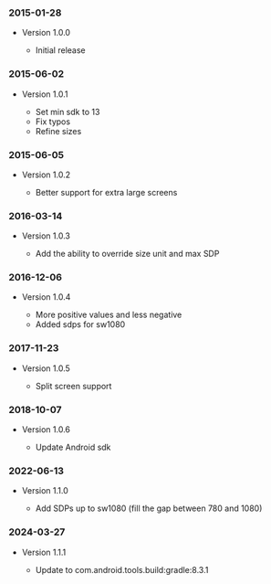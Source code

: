 ### 2015-01-28

* Version 1.0.0

  * Initial release

### 2015-06-02

* Version 1.0.1

  * Set min sdk to 13
  * Fix typos
  * Refine sizes

### 2015-06-05

* Version 1.0.2

  * Better support for extra large screens

### 2016-03-14

* Version 1.0.3

  * Add the ability to override size unit and max SDP

### 2016-12-06

* Version 1.0.4

  * More positive values and less negative
  * Added sdps for sw1080

### 2017-11-23

* Version 1.0.5

  * Split screen support

### 2018-10-07

* Version 1.0.6

  * Update Android sdk

### 2022-06-13

* Version 1.1.0

  * Add SDPs up to sw1080 (fill the gap between 780 and 1080)

### 2024-03-27

* Version 1.1.1

  * Update to com.android.tools.build:gradle:8.3.1
